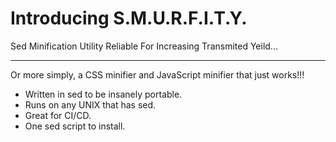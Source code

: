 # Introducing S.M.U.R.F.I.T.Y.
Sed Minification Utility Reliable For Increasing Transmited Yeild...
____
Or more simply, a CSS minifier and JavaScript minifier that just works!!!

- Written in sed to be insanely portable.
- Runs on any UNIX that has sed.
- Great for CI/CD.
- One sed script to install.
